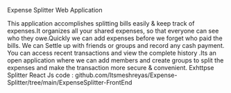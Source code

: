 Expense Splitter Web Application

This application accomplishes splitting bills easily & keep track of expenses.It organizes all your shared expenses, so that everyone can see who they owe.Quickly we can add expenses before we forget who paid the bills. We can Settle up with friends or groups and record any cash payment. You can access recent transactions and view the complete history .Its an open application where we can add members and create groups to split the expenses and make the transaction more secure & convenient.
Exhttpse Splitter React Js code : github.com/Itsmeshreyas/Expense-Splitter/tree/main/ExpenseSplitter-FrontEnd
